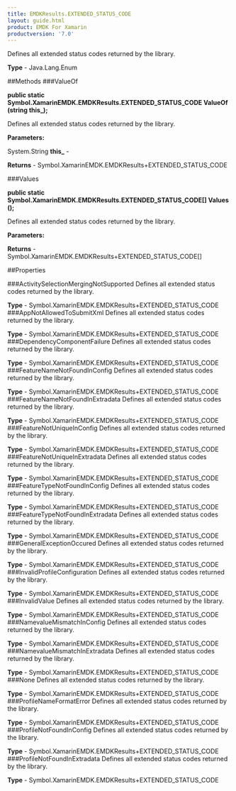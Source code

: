 ```yaml
---
title: EMDKResults.EXTENDED_STATUS_CODE
layout: guide.html
product: EMDK For Xamarin 
productversion: '7.0' 
---
```

Defines all extended status codes returned by the library.

**Type** - Java.Lang.Enum

##Methods
###ValueOf

**public static Symbol.XamarinEMDK.EMDKResults.EXTENDED_STATUS_CODE ValueOf (string this_);**

Defines all extended status codes returned by the library.

**Parameters:**

System.String **this_**  - 
        

**Returns** - Symbol.XamarinEMDK.EMDKResults+EXTENDED_STATUS_CODE

###Values

**public static Symbol.XamarinEMDK.EMDKResults.EXTENDED_STATUS_CODE[] Values ();**

Defines all extended status codes returned by the library.

**Parameters:**

**Returns** - Symbol.XamarinEMDK.EMDKResults+EXTENDED_STATUS_CODE[]

##Properties

###ActivitySelectionMergingNotSupported
Defines all extended status codes returned by the library.

**Type** - Symbol.XamarinEMDK.EMDKResults+EXTENDED_STATUS_CODE
###AppNotAllowedToSubmitXml
Defines all extended status codes returned by the library.

**Type** - Symbol.XamarinEMDK.EMDKResults+EXTENDED_STATUS_CODE
###DependencyComponentFailure
Defines all extended status codes returned by the library.

**Type** - Symbol.XamarinEMDK.EMDKResults+EXTENDED_STATUS_CODE
###FeatureNameNotFoundInConfig
Defines all extended status codes returned by the library.

**Type** - Symbol.XamarinEMDK.EMDKResults+EXTENDED_STATUS_CODE
###FeatureNameNotFoundInExtradata
Defines all extended status codes returned by the library.

**Type** - Symbol.XamarinEMDK.EMDKResults+EXTENDED_STATUS_CODE
###FeatureNotUniqueInConfig
Defines all extended status codes returned by the library.

**Type** - Symbol.XamarinEMDK.EMDKResults+EXTENDED_STATUS_CODE
###FeatureNotUniqueInExtradata
Defines all extended status codes returned by the library.

**Type** - Symbol.XamarinEMDK.EMDKResults+EXTENDED_STATUS_CODE
###FeatureTypeNotFoundInConfig
Defines all extended status codes returned by the library.

**Type** - Symbol.XamarinEMDK.EMDKResults+EXTENDED_STATUS_CODE
###FeatureTypeNotFoundInExtradata
Defines all extended status codes returned by the library.

**Type** - Symbol.XamarinEMDK.EMDKResults+EXTENDED_STATUS_CODE
###GeneralExceptionOccured
Defines all extended status codes returned by the library.

**Type** - Symbol.XamarinEMDK.EMDKResults+EXTENDED_STATUS_CODE
###InvalidProfileConfiguration
Defines all extended status codes returned by the library.

**Type** - Symbol.XamarinEMDK.EMDKResults+EXTENDED_STATUS_CODE
###InvalidValue
Defines all extended status codes returned by the library.

**Type** - Symbol.XamarinEMDK.EMDKResults+EXTENDED_STATUS_CODE
###NamevalueMismatchInConfig
Defines all extended status codes returned by the library.

**Type** - Symbol.XamarinEMDK.EMDKResults+EXTENDED_STATUS_CODE
###NamevalueMismatchInExtradata
Defines all extended status codes returned by the library.

**Type** - Symbol.XamarinEMDK.EMDKResults+EXTENDED_STATUS_CODE
###None
Defines all extended status codes returned by the library.

**Type** - Symbol.XamarinEMDK.EMDKResults+EXTENDED_STATUS_CODE
###ProfileNameFormatError
Defines all extended status codes returned by the library.

**Type** - Symbol.XamarinEMDK.EMDKResults+EXTENDED_STATUS_CODE
###ProfileNotFoundInConfig
Defines all extended status codes returned by the library.

**Type** - Symbol.XamarinEMDK.EMDKResults+EXTENDED_STATUS_CODE
###ProfileNotFoundInExtradata
Defines all extended status codes returned by the library.

**Type** - Symbol.XamarinEMDK.EMDKResults+EXTENDED_STATUS_CODE
